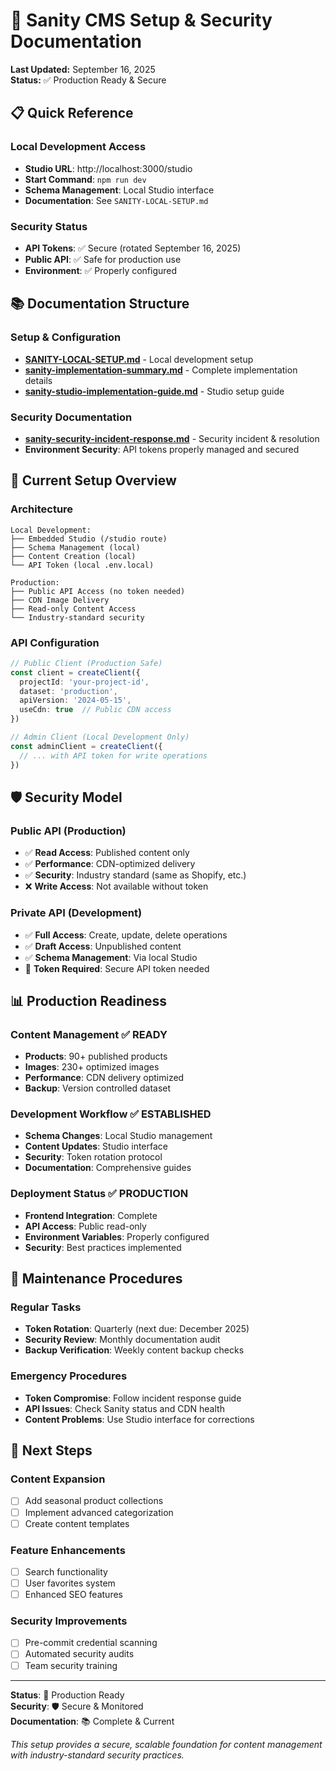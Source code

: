 # 🔧 Sanity CMS Setup & Security Documentation

**Last Updated:** September 16, 2025  
**Status:** ✅ Production Ready & Secure

## 📋 **Quick Reference**

### **Local Development Access**
- **Studio URL**: http://localhost:3000/studio
- **Start Command**: `npm run dev`
- **Schema Management**: Local Studio interface
- **Documentation**: See `SANITY-LOCAL-SETUP.md`

### **Security Status**
- **API Tokens**: ✅ Secure (rotated September 16, 2025)
- **Public API**: ✅ Safe for production use
- **Environment**: ✅ Properly configured

## 📚 **Documentation Structure**

### **Setup & Configuration**
- **[SANITY-LOCAL-SETUP.md](../../SANITY-LOCAL-SETUP.md)** - Local development setup
- **[sanity-implementation-summary.md](../implementation/sanity-implementation-summary.md)** - Complete implementation details
- **[sanity-studio-implementation-guide.md](../implementation/sanity-studio-implementation-guide.md)** - Studio setup guide

### **Security Documentation**
- **[sanity-security-incident-response.md](./sanity-security-incident-response.md)** - Security incident & resolution
- **Environment Security**: API tokens properly managed and secured

## 🎯 **Current Setup Overview**

### **Architecture**
```
Local Development:
├── Embedded Studio (/studio route)
├── Schema Management (local)
├── Content Creation (local)
└── API Token (local .env.local)

Production:
├── Public API Access (no token needed)
├── CDN Image Delivery 
├── Read-only Content Access
└── Industry-standard security
```

### **API Configuration**
```typescript
// Public Client (Production Safe)
const client = createClient({
  projectId: 'your-project-id',
  dataset: 'production',
  apiVersion: '2024-05-15',
  useCdn: true  // Public CDN access
})

// Admin Client (Local Development Only)
const adminClient = createClient({
  // ... with API token for write operations
})
```

## 🛡️ **Security Model**

### **Public API (Production)**
- ✅ **Read Access**: Published content only
- ✅ **Performance**: CDN-optimized delivery
- ✅ **Security**: Industry standard (same as Shopify, etc.)
- ❌ **Write Access**: Not available without token

### **Private API (Development)**
- ✅ **Full Access**: Create, update, delete operations
- ✅ **Draft Access**: Unpublished content
- ✅ **Schema Management**: Via local Studio
- 🔐 **Token Required**: Secure API token needed

## 📊 **Production Readiness**

### **Content Management** ✅ READY
- **Products**: 90+ published products
- **Images**: 230+ optimized images
- **Performance**: CDN delivery optimized
- **Backup**: Version controlled dataset

### **Development Workflow** ✅ ESTABLISHED
- **Schema Changes**: Local Studio management
- **Content Updates**: Studio interface
- **Security**: Token rotation protocol
- **Documentation**: Comprehensive guides

### **Deployment Status** ✅ PRODUCTION
- **Frontend Integration**: Complete
- **API Access**: Public read-only
- **Environment Variables**: Properly configured
- **Security**: Best practices implemented

## 🔄 **Maintenance Procedures**

### **Regular Tasks**
- **Token Rotation**: Quarterly (next due: December 2025)
- **Security Review**: Monthly documentation audit
- **Backup Verification**: Weekly content backup checks

### **Emergency Procedures**
- **Token Compromise**: Follow incident response guide
- **API Issues**: Check Sanity status and CDN health
- **Content Problems**: Use Studio interface for corrections

## 🎯 **Next Steps**

### **Content Expansion**
- [ ] Add seasonal product collections
- [ ] Implement advanced categorization
- [ ] Create content templates

### **Feature Enhancements**
- [ ] Search functionality
- [ ] User favorites system
- [ ] Enhanced SEO features

### **Security Improvements**
- [ ] Pre-commit credential scanning
- [ ] Automated security audits
- [ ] Team security training

---

**Status**: 🚀 Production Ready  
**Security**: 🛡️ Secure & Monitored  
**Documentation**: 📚 Complete & Current

*This setup provides a secure, scalable foundation for content management with industry-standard security practices.*